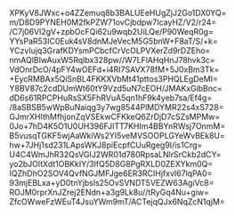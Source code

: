 XPKyV8JWxc+o4ZZemuq8b3BALUEeHUgZjJ2Go1DX0YQ=
m/D8D9PYNEH0M2fkPZW71ovCjbdpw7IcayHZ/V2/r24=
/C7j06Vl2gV+zpbOcFQi62u9wqb2UiLQe/P90WeqR0g=
YYsPaR53IC0Euk4sV8dnMJeVecM5G5bnW+F8aT/S/+k=
YCzvIujq3GrafKDYsmPCbcfCrVcOLPVXerZd9rDZEho=
nmAQlBIwAuxW5Rqlbx328pw//W7LFlAHqHnJ78hvk3c=
VdOnrDcO/4pFY4wOEFd+i4RI7SAVX78fM+5J0xBm3Tk=
+EycRMBAx5QiSnBL4FKKXVbMt41pttos3PHQLEgDeMI=
Y8BV87c2cdDUmWt60tY9Vzd5uN7cEOH/JMAKxGibBnc=
dD6s61RPCPHuRsSX5FhRVuA5qn1hF9k4yeb7sa/Ef4g=
/8aSBSB5wWpBuNaiqg3y7wg8544PlMDYMR22s4xS728=
GJmrXHIthMfhjonZqVSEkwCFKkeQ6ZrDjD7cSZsMPMw=
0Jo+7hD4K5O1U0UH396FJITT7KHIm4BBYnRWsj7OnmM=
B5vusqTGKF5wjAaWkiWs2YI5veMVSOOPLGYeWvBEk8U=
hw+7JHj1sd231LApsWKJ8piEcpfCUuRgeg9I/is1Crg=
U4C4WmJhR32QsVGIJ2WR01d780RpsaLNlrSrCkb2dCY=
yo2bJOltXdt1OBKkIY/3IfQ5D8G8PgRXLD0ZEXYkm0Q=
IQZhDhO2SOV4QvfNGJMFJge6ER3RCIHjfxvI67lqPA0=
93mjEBLxa+yD0tnYjbsls25OvSVNDT5VEZW63AgiVc8=
ROJM0rprXnJZrej2ENdn+a3g9Lk8u//tRyGq4Nu+giw=
ZfcOWweFzWEuT4JsuYWm9mT/ACTejqQJx6NqZcN1qjM=
